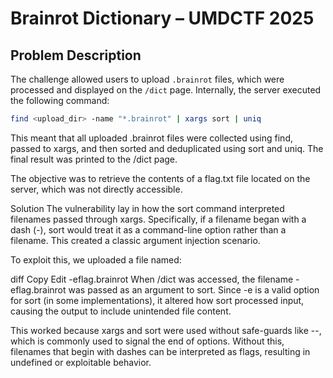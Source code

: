 # Brainrot Dictionary – UMDCTF 2025

## Problem Description

The challenge allowed users to upload `.brainrot` files, which were processed and displayed on the `/dict` page. Internally, the server executed the following command:

```bash
find <upload_dir> -name "*.brainrot" | xargs sort | uniq
```
This meant that all uploaded .brainrot files were collected using find, passed to xargs, and then sorted and deduplicated using sort and uniq. The final result was printed to the /dict page.

The objective was to retrieve the contents of a flag.txt file located on the server, which was not directly accessible.

Solution
The vulnerability lay in how the sort command interpreted filenames passed through xargs. Specifically, if a filename began with a dash (-), sort would treat it as a command-line option rather than a filename. This created a classic argument injection scenario.

To exploit this, we uploaded a file named:

diff
Copy
Edit
-eflag.brainrot
When /dict was accessed, the filename -eflag.brainrot was passed as an argument to sort. Since -e is a valid option for sort (in some implementations), it altered how sort processed input, causing the output to include unintended file content.

This worked because xargs and sort were used without safe-guards like --, which is commonly used to signal the end of options. Without this, filenames that begin with dashes can be interpreted as flags, resulting in undefined or exploitable behavior.
